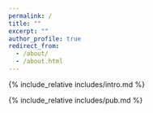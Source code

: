 ```yaml
---
permalink: /
title: ""
excerpt: ""
author_profile: true
redirect_from:
  - /about/
  - /about.html
---
```


<span class='anchor' id='about-me'></span>
{% include_relative includes/intro.md %}

<span class='anchor' id='-publications'></span>
{% include_relative includes/pub.md %}
